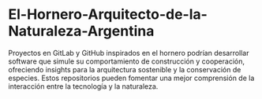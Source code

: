 # El-Hornero-Arquitecto-de-la-Naturaleza-Argentina
Proyectos en GitLab y GitHub inspirados en el hornero podrían desarrollar software que simule su comportamiento de construcción y cooperación, ofreciendo insights para la arquitectura sostenible y la conservación de especies. Estos repositorios pueden fomentar una mejor comprensión de la interacción entre la tecnología y la naturaleza.
